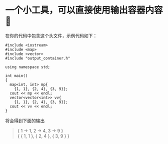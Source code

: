 # 一个小工具，可以直接使用输出容器内容:hear_no_evil:

在你的代码中包含这个头文件，示例代码如下：
```
#include <iostream>
#include <map>
#include <vector>
#include "output_container.h"

using namespace std;

int main()
{
  map<int, int> mp{
    {1, 1}, {2, 4}, {3, 9}};
  cout << mp << endl;
  vector<vector<int>> vv{
    {1, 1}, {2, 4}, {3, 9}};
  cout << vv << endl;
}
```

将会得到下面的输出
> { 1 -> 1, 2 -> 4, 3 -> 9 }  
> { { 1, 1 }, { 2, 4 }, { 3, 9 } }



